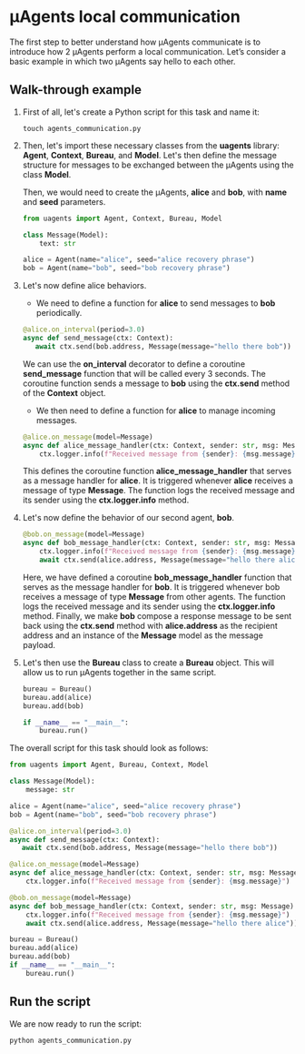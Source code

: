 # μAgents local communication


The first step to better understand how μAgents communicate is to introduce how 2 μAgents perform a local communication. Let’s consider a basic example in which two μAgents say hello to each other.

## Walk-through example 

1. First of all, let's create a Python script for this task and name it: 

   `touch agents_communication.py`

2. Then, let's import these necessary classes from the **uagents** library: **Agent**, **Context**, **Bureau**, and **Model**. Let's then define the message structure for messages to be exchanged between the μAgents using the class **Model**. 

   Then, we would need to create the μAgents, **alice** and **bob**, with **name** and **seed** parameters.

    ```py copy
    from uagents import Agent, Context, Bureau, Model

    class Message(Model):
        text: str
    
    alice = Agent(name="alice", seed="alice recovery phrase")
    bob = Agent(name="bob", seed="bob recovery phrase")
    ```

3. Let's now define alice behaviors.

   - We need to define a function for **alice** to send messages to **bob** periodically.

    ```py copy
    @alice.on_interval(period=3.0)
    async def send_message(ctx: Context):
       await ctx.send(bob.address, Message(message="hello there bob"))
    ```

    We can use the **on_interval** decorator to define a coroutine **send_message** function that will be called every 3 seconds. The coroutine function sends a message to **bob** using the **ctx.send** method of the **Context** object.

   - We then need to define a function for **alice** to manage incoming messages.

    ```py
    @alice.on_message(model=Message)
    async def alice_message_handler(ctx: Context, sender: str, msg: Message):
        ctx.logger.info(f"Received message from {sender}: {msg.message}")
    ```

   This defines the coroutine function **alice_message_handler** that serves as a message handler for **alice**. It is triggered whenever **alice** receives a message of type **Message**. The function logs the received message and its sender using the **ctx.logger.info** method.

4. Let's now define the behavior of our second agent, **bob**.

    ```py
    @bob.on_message(model=Message)
    async def bob_message_handler(ctx: Context, sender: str, msg: Message):
        ctx.logger.info(f"Received message from {sender}: {msg.message}")
        await ctx.send(alice.address, Message(message="hello there alice"))
    ```
 
   Here, we have defined a coroutine **bob_message_handler** function that serves as the message handler for **bob**. It is triggered whenever bob receives a message of type **Message** from other agents. The function logs the received message and its sender using the **ctx.logger.info** method. Finally, we make **bob** compose a response message to be sent back using the **ctx.send** method with **alice.address** as the recipient address and an instance of the **Message** model as the message payload.

5. Let's then use the **Bureau** class to create a **Bureau** object. This will allow us to run μAgents together in the same script.

    ```py
    bureau = Bureau()
    bureau.add(alice)
    bureau.add(bob)

    if __name__ == "__main__":
        bureau.run()
    ```

The overall script for this task should look as follows:

```python
from uagents import Agent, Bureau, Context, Model

class Message(Model):
    message: str

alice = Agent(name="alice", seed="alice recovery phrase")
bob = Agent(name="bob", seed="bob recovery phrase")

@alice.on_interval(period=3.0)
async def send_message(ctx: Context):
   await ctx.send(bob.address, Message(message="hello there bob"))

@alice.on_message(model=Message)
async def alice_message_handler(ctx: Context, sender: str, msg: Message):
    ctx.logger.info(f"Received message from {sender}: {msg.message}")

@bob.on_message(model=Message)
async def bob_message_handler(ctx: Context, sender: str, msg: Message):
    ctx.logger.info(f"Received message from {sender}: {msg.message}")
    await ctx.send(alice.address, Message(message="hello there alice"))

bureau = Bureau()
bureau.add(alice)
bureau.add(bob)
if __name__ == "__main__":
    bureau.run()
```

## Run the script

We are now ready to run the script: 

   `python agents_communication.py`
